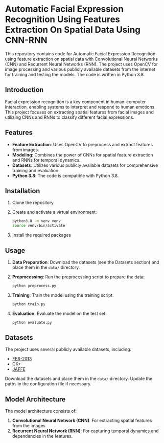 # Automatic Facial Expression Recognition Using Features Extraction On Spatial Data Using CNN-RNN

This repository contains code for Automatic Facial Expression Recognition using feature extraction on spatial data with Convolutional Neural Networks (CNN) and Recurrent Neural Networks (RNN). The project uses OpenCV for image processing and various publicly available datasets from the internet for training and testing the models. The code is written in Python 3.8.

## Introduction

Facial expression recognition is a key component in human-computer interaction, enabling systems to interpret and respond to human emotions. This project focuses on extracting spatial features from facial images and utilizing CNNs and RNNs to classify different facial expressions.

## Features

- **Feature Extraction**: Uses OpenCV to preprocess and extract features from images.
- **Modeling**: Combines the power of CNNs for spatial feature extraction and RNNs for temporal dynamics.
- **Datasets**: Utilizes various publicly available datasets for comprehensive training and evaluation.
- **Python 3.8**: The code is compatible with Python 3.8.

## Installation

1. Clone the repository

2. Create and activate a virtual environment:
   ```bash
   python3.8 -m venv venv
   source venv/bin/activate
   ```

3. Install the required packages

## Usage

1. **Data Preparation**: Download the datasets (see the Datasets section) and place them in the `data/` directory.

2. **Preprocessing**: Run the preprocessing script to prepare the data:
   ```bash
   python preprocess.py
   ```

3. **Training**: Train the model using the training script:
   ```bash
   python train.py
   ```

4. **Evaluation**: Evaluate the model on the test set:
   ```bash
   python evaluate.py
   ```

## Datasets

The project uses several publicly available datasets, including:

- [FER-2013](https://www.kaggle.com/c/challenges-in-representation-learning-facial-expression-recognition-challenge/data)
- [CK+](https://www.jeffcohn.net/resources)
- [JAFFE](https://zenodo.org/record/3451524)

Download the datasets and place them in the `data/` directory. Update the paths in the configuration file if necessary.

## Model Architecture

The model architecture consists of:

1. **Convolutional Neural Network (CNN)**: For extracting spatial features from the images.
2. **Recurrent Neural Network (RNN)**: For capturing temporal dynamics and dependencies in the features.
